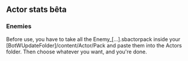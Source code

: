 ## Actor stats bêta

### Enemies

Before use, you have to take all the Enemy_[...].sbactorpack inside your [BotWUpdateFolder]/content/Actor/Pack and paste them into the Actors folder. Then choose whatever you want, and you're done.